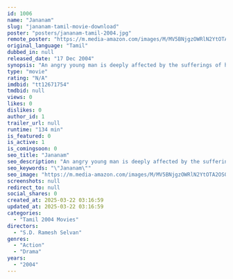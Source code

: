 ```yaml
---
id: 1006
name: "Jananam"
slug: "jananam-tamil-movie-download"
poster: "posters/jananam-tamil-2004.jpg"
remote_poster: "https://m.media-amazon.com/images/M/MV5BNjgzOWRlN2YtOTA2OS00MDhmLWFjYzQtZDIxZGIzNjUyNjdiXkEyXkFqcGdeQXVyOTk3NTc2MzE@._V1_SX300.jpg"
original_language: "Tamil"
dubbed_in: null
released_date: "17 Dec 2004"
synopsis: "An angry young man is deeply affected by the sufferings of his friends who struggle to find a job. This leads him to lash out against the corrupt society."
type: "movie"
rating: "N/A"
imdbid: "tt12671754"
tmdbid: null
views: 0
likes: 0
dislikes: 0
author_id: 1
trailer_url: null
runtime: "134 min"
is_featured: 0
is_active: 1
is_comingsoon: 0
seo_title: "Jananam"
seo_description: "An angry young man is deeply affected by the sufferings of his friends who struggle to find a job. This leads him to lash out against the corrupt society."
seo_keywords: "\"Jananam\""
seo_image: "https://m.media-amazon.com/images/M/MV5BNjgzOWRlN2YtOTA2OS00MDhmLWFjYzQtZDIxZGIzNjUyNjdiXkEyXkFqcGdeQXVyOTk3NTc2MzE@._V1_SX300.jpg"
screenshots: null
redirect_to: null
social_shares: 0
created_at: 2025-03-22 03:16:59
updated_at: 2025-03-22 03:16:59
categories:
  - "Tamil 2004 Movies"
directors:
  - "S.D. Ramesh Selvan"
genres:
  - "Action"
  - "Drama"
years:
  - "2004"
---
```

